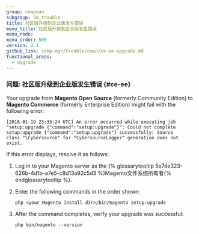 ```yaml
---
group: compman
subgroup: 50_trouble
title: 社区版升级到企业版发生错误
menu_title: 社区版升级到企业版发生错误
menu_node:
menu_order: 500
version: 2.1
github_link: comp-mgr/trouble/cman/ce-ee-upgrade.md
functional_areas:
  - Upgrade
---
```


### 问题: 社区版升级到企业版发生错误 {#ce-ee}
Your upgrade from **Magento Open Source** (formerly Community Edition) to **Magento Commerce** (formerly Enterprise Edition) might fail with the following error:

	[2016-01-19 23:33:24 UTC] An error occurred while executing job 
	"setup:upgrade {"command":"setup:upgrade"}": Could not complete 
	setup:upgrade {"command":"setup:upgrade"} successfully: Source 
	class "\Cybersource" for "CybersourceLogger" generation does not exist.

If this error displays, resolve it as follows:

1.	Log in to your Magento server as the {% glossarytooltip 5e7de323-626b-4d1b-a7e5-c8d13a92c5d3 %}Magento文件系统所有者{% endglossarytooltip %}.
2.	Enter the following commands in the order shown:

		php <your Magento install dir>/bin/magento setup:upgrade

3.	After the command completes, verify your upgrade was successful:

		php bin/magento --version
